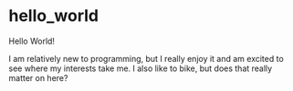 # hello_world

Hello World!

I am relatively new to programming, but I really enjoy it and am excited to see where my interests take me. I also like to bike, but does that really matter on here?
